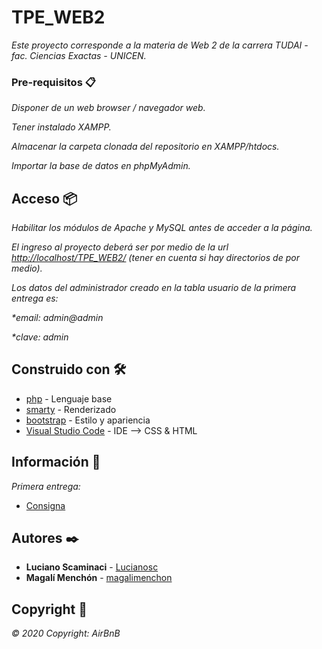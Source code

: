 # TPE_WEB2

_Este proyecto corresponde a la materia de Web 2 de la carrera TUDAI - fac. Ciencias Exactas - UNICEN._

### Pre-requisitos 📋

_Disponer de un web browser / navegador web._

_Tener instalado XAMPP._

_Almacenar la carpeta clonada del repositorio en XAMPP/htdocs._

_Importar la base de datos en phpMyAdmin._

## Acceso 📦

_Habilitar los módulos de Apache y MySQL antes de acceder a la página._

_El ingreso al proyecto deberá ser por medio de la url [http://localhost/TPE_WEB2/](http://localhost/TPE_WEB2/) (tener en cuenta si hay directorios de por medio)._

_Los datos del administrador creado en la tabla usuario de la primera entrega es:_

_*email: admin@admin_

_*clave: admin_

## Construido con 🛠️

* [php](https://www.php.net/) - Lenguaje base
* [smarty](https://www.smarty.net/) - Renderizado
* [bootstrap](https://getbootstrap.com/) - Estilo y apariencia
* [Visual Studio Code](https://code.visualstudio.com/) - IDE --> CSS & HTML

## Información 📖

_Primera entrega:_
* [Consigna](https://docs.google.com/document/d/1HJr3Edh3LlbofwLfI59l-5aOWjp5MlweKREDIIF_0pQ/edit) 

## Autores ✒️

* **Luciano Scaminaci**  - [Lucianosc](https://github.com/Lucianosc)
* **Magalí Menchón**  - [magalimenchon](https://github.com/magalimenchon)

## Copyright 📄

_© 2020 Copyright: AirBnB_

